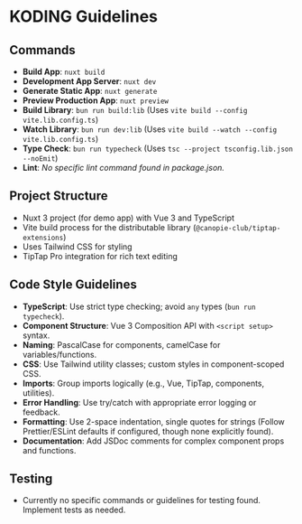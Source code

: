 # KODING Guidelines

## Commands
- **Build App**: `nuxt build`
- **Development App Server**: `nuxt dev`
- **Generate Static App**: `nuxt generate`
- **Preview Production App**: `nuxt preview`
- **Build Library**: `bun run build:lib` (Uses `vite build --config vite.lib.config.ts`)
- **Watch Library**: `bun run dev:lib` (Uses `vite build --watch --config vite.lib.config.ts`)
- **Type Check**: `bun run typecheck` (Uses `tsc --project tsconfig.lib.json --noEmit`)
- **Lint**: *No specific lint command found in package.json.*

## Project Structure
- Nuxt 3 project (for demo app) with Vue 3 and TypeScript
- Vite build process for the distributable library (`@canopie-club/tiptap-extensions`)
- Uses Tailwind CSS for styling
- TipTap Pro integration for rich text editing

## Code Style Guidelines
- **TypeScript**: Use strict type checking; avoid `any` types (`bun run typecheck`).
- **Component Structure**: Vue 3 Composition API with `<script setup>` syntax.
- **Naming**: PascalCase for components, camelCase for variables/functions.
- **CSS**: Use Tailwind utility classes; custom styles in component-scoped CSS.
- **Imports**: Group imports logically (e.g., Vue, TipTap, components, utilities).
- **Error Handling**: Use try/catch with appropriate error logging or feedback.
- **Formatting**: Use 2-space indentation, single quotes for strings (Follow Prettier/ESLint defaults if configured, though none explicitly found).
- **Documentation**: Add JSDoc comments for complex component props and functions.

## Testing
- Currently no specific commands or guidelines for testing found. Implement tests as needed.
